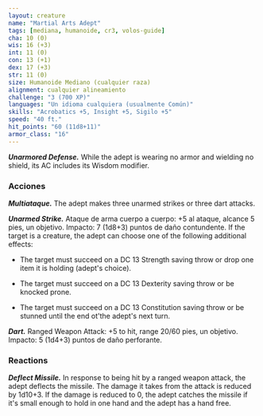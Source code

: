 ```yaml
---
layout: creature
name: "Martial Arts Adept"
tags: [mediana, humanoide, cr3, volos-guide]
cha: 10 (0)
wis: 16 (+3)
int: 11 (0)
con: 13 (+1)
dex: 17 (+3)
str: 11 (0)
size: Humanoide Mediano (cualquier raza)
alignment: cualquier alineamiento
challenge: "3 (700 XP)"
languages: "Un idioma cualquiera (usualmente Común)"
skills: "Acrobatics +5, Insight +5, Sigilo +5"
speed: "40 ft."
hit_points: "60 (11d8+11)"
armor_class: "16"
---
```


***Unarmored Defense.*** While the adept is wearing no armor and wielding no shield, its AC includes its Wisdom modifier.

### Acciones

***Multiataque.*** The adept makes three unarmed strikes or three dart attacks.

***Unarmed Strike.*** Ataque de arma cuerpo a cuerpo: +5 al ataque, alcance 5 pies, un objetivo. Impacto: 7 (1d8+3) puntos de daño contundente. If the target is a creature, the adept can choose one of the following additional effects:

* The target must succeed on a DC 13 Strength saving throw or drop one item it is holding (adept's choice).

* The target must succeed on a DC 13 Dexterity saving throw or be knocked prone.

* The target must succeed on a DC 13 Constitution saving throw or be stunned until the end ot'the adept's next turn.

***Dart.*** Ranged Weapon Attack: +5 to hit, range 20/60 pies, un objetivo. Impacto: 5 (1d4+3) puntos de daño perforante.

### Reactions

***Deflect Missile.*** In response to being hit by a ranged weapon attack, the adept deflects the missile. The damage it takes from the attack is reduced by 1d10+3. If the damage is reduced to 0, the adept catches the missile if it's small enough to hold in one hand and the adept has a hand free.